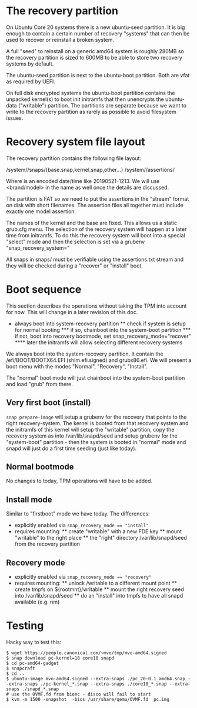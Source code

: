 # The recovery partition

On Ubuntu Core 20 systems there is a new ubuntu-seed partition. It
is big enough to contain a certain number of recovery "systems" that
can then be used to recover or reinstall a broken system.

A full "seed" to reinstall on a generic amd64 system is roughly 280MB
so the recovery partition is sized to 600MB to be able to store two
recovery systems by default.

The ubuntu-seed partition is next to the ubuntu-boot partition. Both
are vfat as required by UEFI.

On full disk encrypted systems the ubuntu-boot partition contains the
unpacked kernel(s) to boot init initramfs that then unencrypts the
ubuntu-data ("writable") partition. The partitions are separate
because we want to write to the recovery partition as rarely as
possible to avoid filesystem issues.

# Recovery system file layout

The recovery partition contains the following file layout:

/system/<name>/snaps/{base.snap,kernel.snap,other...}
/system/<name>/assertions/<short-name>

Where <name> is an encoded date/time like 20190521-1213. We will
use <brand/model> in the name as well once the details are discussed.

The partition is FAT so we need to put the assertions in the "stream"
format on disk with short filenames. The assertion files all together
must include exactly one model assertion.

The names of the kernel and the base are fixed. This allows
us a static grub.cfg menu. The selection of the recovery system will
happen at a later time from initramfs. To do this the recovery system
will boot into a special "select" mode and then the selection is set
via a grubenv "snap_recovery_system="

All snaps in snaps/ must be verifiable using the assertions.txt
stream and they will be checked during a "recover" or "install"
boot.

# Boot sequence

This section describes the operations without taking the TPM into
account for now. This will change in a later revision of this doc.

* always boot into system-recovery partition
** check if system is setup for normal booting
*** if so, chainboot into the system-boot partition
*** if not, boot into recovery bootmode, set snap_recovery_mode="recover"
**** later the initramfs will allow selecting different recovery systems

We always boot into the system-recovery partition. It contain the
/efi/BOOT/BOOTX64.EFI (shim.efi.signed) and grubx86.efi. We will
present a boot menu with the modes "Normal", "Recovery", "Install".

The "normal" boot mode will just chainboot into the system-boot
partition and load "grub" from there.

## Very first boot (install)

`snap prepare-image` will setup a grubenv for the recovery that points
to the right recovery-system. The kernel is booted from that recovery
system and the initramfs of this kernel will setup the "writable"
partition, copy the recovery system as into /var/lib/snapd/seed and
setup grubenv for the "system-boot" partition - then the system is
booted in "normal" mode and snapd will just do a first time seeding
(just like today).


## Normal bootmode

No changes to today, TPM operations will have to be added.

## Install mode

Similar to "firstboot" mode we have today. The differences:
* explicitly enabled via `snap_recovery_mode == "install"`
* requires mounting:
** create "writable" with a new FDE key
** mount "writable" to the right place
** the "right" directory /var/lib/snapd/seed from the recovery partition


## Recovery mode

* explicitly enabled via `snap_recovery_mode == "recovery"`
* requires mounting:
** unlock /writable to a different mount point
** create tmpfs on ${rootmnt}/writable
** mount the right recovery seed into /var/lib/snapd/seed
** do an "install" into tmpfs to have all snapd available (e.g. nm)


# Testing

Hacky way to test this:
```
$ wget https://people.canonical.com/~mvo/tmp/mvo-amd64.signed
$ snap download pc-kernel=18 core18 snapd
$ cd pc-amd64-gadget
$ snapcraft
$ cd ..
$ ubuntu-image mvo-amd64.signed --extra-snaps ./pc_20-0.1_amd64.snap --extra-snaps ./pc-kernel_*.snap --extra-snaps ./core18_*.snap --extra-snaps ./snapd_*.snap
# use the OVMF.fd from bionc - disco will fail to start
$ kvm -m 1500 -snapshot  -bios /usr/share/qemu/OVMF.fd  pc.img 
```
